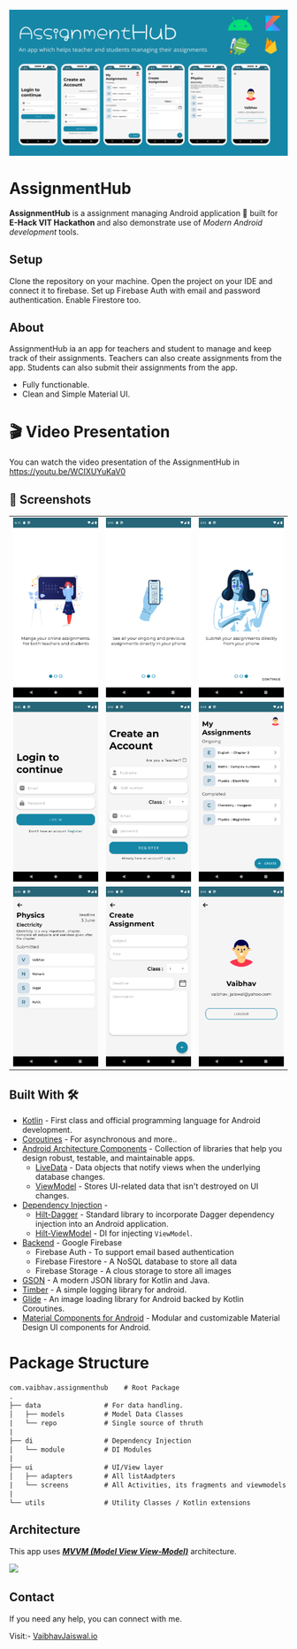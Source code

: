 ![](media/design_light.png)

# **AssignmentHub** 

**AssignmentHub** is a assignment managing Android application 📱 built for **E-Hack VIT Hackathon** and also demonstrate use of *Modern Android development* tools.


## Setup
Clone the repository on your machine. Open the project on your IDE and connect it to firebase.
Set up Firebase Auth with email and password authentication. Enable Firestore too.


## About

AssignmentHub ia an app for teachers and student to manage and keep track of their assignments.
Teachers can also create assignments from the app. Students can also submit their assignments from the app.

- Fully functionable. 
- Clean and Simple Material UI.

# 🎬 Video Presentation 

You can watch the video presentation of the AssignmentHub in https://youtu.be/WCIXUYuKaV0

## 📸 Screenshots

||||
|:----------------------------------------:|:-----------------------------------------:|:-----------------------------------------: |
| ![](media/onboarding1.png) | ![](media/onboarding2.png) | ![](media/onboarding3.png) |
| ![](media/login.png) | ![](media/register.png) | ![](media/dashboard.png) |
| ![](media/assignment.png) | ![](media/createassignment.png) | ![](media/profile.png) |

## Built With 🛠
- [Kotlin](https://kotlinlang.org/) - First class and official programming language for Android development.
- [Coroutines](https://kotlinlang.org/docs/reference/coroutines-overview.html) - For asynchronous and more..
- [Android Architecture Components](https://developer.android.com/topic/libraries/architecture) - Collection of libraries that help you design robust, testable, and maintainable apps.
  - [LiveData](https://developer.android.com/topic/libraries/architecture/livedata) - Data objects that notify views when the underlying database changes.
  - [ViewModel](https://developer.android.com/topic/libraries/architecture/viewmodel) - Stores UI-related data that isn't destroyed on UI changes. 
- [Dependency Injection](https://developer.android.com/training/dependency-injection) - 
  - [Hilt-Dagger](https://dagger.dev/hilt/) - Standard library to incorporate Dagger dependency injection into an Android application.
  - [Hilt-ViewModel](https://developer.android.com/training/dependency-injection/hilt-jetpack) - DI for injecting `ViewModel`.
- [Backend](https://firebase.google.com) - Google Firebase
  - Firebase Auth - To support email based authentication
  - Firebase Firestore - A NoSQL database to store all data 
  - Firebase Storage - A clous storage to store all images
- [GSON](https://github.com/google/gson) - A modern JSON library for Kotlin and Java.
- [Timber](https://github.com/JakeWharton/timber) - A simple logging library for android.
- [Glide](https://github.com/bumptech/glide) - An image loading library for Android backed by Kotlin Coroutines.
- [Material Components for Android](https://github.com/material-components/material-components-android) - Modular and customizable Material Design UI components for Android.

# Package Structure
    
    com.vaibhav.assignmenthub    # Root Package
    .
    ├── data                # For data handling.
    │   ├── models          # Model Data Classes
    |   └── repo            # Single source of thruth
    |
    ├── di                  # Dependency Injection             
    │   └── module          # DI Modules
    |
    ├── ui                  # UI/View layer
    │   ├── adapters        # All listAadpters
    |   └── screens         # All Activities, its fragments and viewmodels
    |   
    └── utils               # Utility Classes / Kotlin extensions


## Architecture
This app uses [***MVVM (Model View View-Model)***](https://developer.android.com/jetpack/docs/guide#recommended-app-arch) architecture.

![](https://developer.android.com/topic/libraries/architecture/images/final-architecture.png)

 ## Contact
If you need any help, you can connect with me.

Visit:- [VaibhavJaiswal.io](https://vaibhav2002.github.io)
